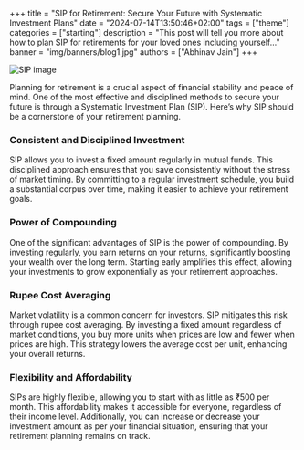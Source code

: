 +++
title = "SIP for Retirement: Secure Your Future with Systematic Investment Plans"
date = "2024-07-14T13:50:46+02:00"
tags = ["theme"]
categories = ["starting"]
description = "This post will tell you more about how to plan SIP for retirements for your loved ones including yourself..."
banner = "img/banners/blog1.jpg"
authors = ["Abhinav Jain"]
+++

![SIP image](/img/banners/blog1.jpg)

Planning for retirement is a crucial aspect of financial stability and peace of mind. One of the most effective and disciplined methods to secure your future is through a Systematic Investment Plan (SIP). Here’s why SIP should be a cornerstone of your retirement planning.

### Consistent and Disciplined Investment
SIP allows you to invest a fixed amount regularly in mutual funds. This disciplined approach ensures that you save consistently without the stress of market timing. By committing to a regular investment schedule, you build a substantial corpus over time, making it easier to achieve your retirement goals.

### Power of Compounding
One of the significant advantages of SIP is the power of compounding. By investing regularly, you earn returns on your returns, significantly boosting your wealth over the long term. Starting early amplifies this effect, allowing your investments to grow exponentially as your retirement approaches.

### Rupee Cost Averaging
Market volatility is a common concern for investors. SIP mitigates this risk through rupee cost averaging. By investing a fixed amount regardless of market conditions, you buy more units when prices are low and fewer when prices are high. This strategy lowers the average cost per unit, enhancing your overall returns.

### Flexibility and Affordability
SIPs are highly flexible, allowing you to start with as little as ₹500 per month. This affordability makes it accessible for everyone, regardless of their income level. Additionally, you can increase or decrease your investment amount as per your financial situation, ensuring that your retirement planning remains on track.